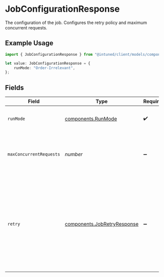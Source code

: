 # JobConfigurationResponse

The configuration of the job. Configures the retry policy and maximum concurrent requests.

## Example Usage

```typescript
import { JobConfigurationResponse } from "@intuned/client/models/components";

let value: JobConfigurationResponse = {
    runMode: "Order-Irrelevant",
};
```

## Fields

| Field                                                                                                                                                                                                                                           | Type                                                                                                                                                                                                                                            | Required                                                                                                                                                                                                                                        | Description                                                                                                                                                                                                                                     |
| ----------------------------------------------------------------------------------------------------------------------------------------------------------------------------------------------------------------------------------------------- | ----------------------------------------------------------------------------------------------------------------------------------------------------------------------------------------------------------------------------------------------- | ----------------------------------------------------------------------------------------------------------------------------------------------------------------------------------------------------------------------------------------------- | ----------------------------------------------------------------------------------------------------------------------------------------------------------------------------------------------------------------------------------------------- |
| `runMode`                                                                                                                                                                                                                                       | [components.RunMode](../../models/components/runmode.md)                                                                                                                                                                                        | :heavy_check_mark:                                                                                                                                                                                                                              | The run mode of the job. Currently, only `Order-Irrelevant` is supported.                                                                                                                                                                       |
| `maxConcurrentRequests`                                                                                                                                                                                                                         | *number*                                                                                                                                                                                                                                        | :heavy_minus_sign:                                                                                                                                                                                                                              | The batch size of payloads to execute. This does not guarantee that the payloads will be executed at the same time.                                                                                                                             |
| `retry`                                                                                                                                                                                                                                         | [components.JobRetryResponse](../../models/components/jobretryresponse.md)                                                                                                                                                                      | :heavy_minus_sign:                                                                                                                                                                                                                              | The retry policy of the job. Configure how many retries and the delay between them for each payload. The delay is calculated as `max(initialInterval * (backoffCoefficient ^ [i]), maximumInterval)`, where `i` is the current retry iteration. |